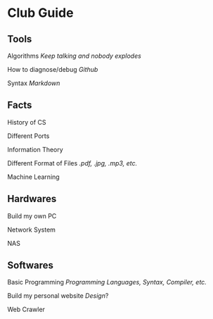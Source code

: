 # Club Guide

## Tools

Algorithms	*Keep talking and nobody explodes*

How to diagnose/debug	*Github*

Syntax	*Markdown*

## Facts

History of CS

Different Ports

Information Theory

Different Format of Files	*.pdf, .jpg, .mp3, etc.*

Machine Learning

## Hardwares

Build my own PC

Network System

NAS

## Softwares

Basic Programming	*Programming Languages, Syntax, Compiler, etc.*

Build my personal website	*Design*?

Web Crawler

